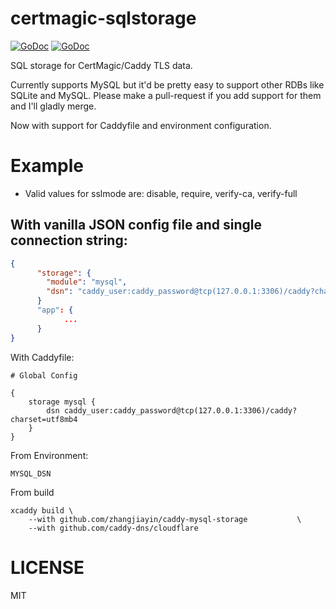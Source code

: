 # certmagic-sqlstorage

[![GoDoc](https://godoc.org/github.com/yroc92/certmagic-sqlstorage?status.svg)](https://godoc.org/github.com/yroc92/certmagic-sqlstorage)
[![GoDoc](https://godoc.org/github.com/yroc92/postgres-storage?status.svg)](https://godoc.org/github.com/yroc92/postgres-storage)

SQL storage for CertMagic/Caddy TLS data.

Currently supports MySQL but it'd be pretty easy to support other RDBs like
SQLite and MySQL. Please make a pull-request if you add support for them and I'll
gladly merge.

Now with support for Caddyfile and environment configuration.

# Example
- Valid values for sslmode are: disable, require, verify-ca, verify-full

## With vanilla JSON config file and single connection string:
```json
{
	  "storage": {
		"module": "mysql",
		"dsn": "caddy_user:caddy_password@tcp(127.0.0.1:3306)/caddy?charset=utf8mb4"
	  }
	  "app": {
	    	...
	  }
}
```

With Caddyfile:
```Caddyfile
# Global Config

{
	storage mysql {
		dsn caddy_user:caddy_password@tcp(127.0.0.1:3306)/caddy?charset=utf8mb4
	}
}

```

From Environment:
```text
MYSQL_DSN

```

From build
```
xcaddy build \
    --with github.com/zhangjiayin/caddy-mysql-storage           \
    --with github.com/caddy-dns/cloudflare
```

# LICENSE

MIT
